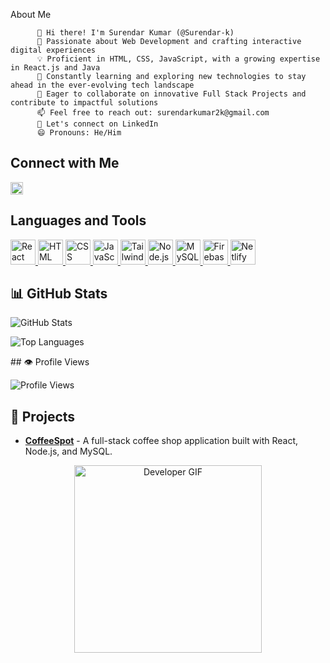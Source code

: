 About Me
          
          👋 Hi there! I'm Surendar Kumar (@Surendar-k)
          👀 Passionate about Web Development and crafting interactive digital experiences
          💡 Proficient in HTML, CSS, JavaScript, with a growing expertise in React.js and Java
          🌱 Constantly learning and exploring new technologies to stay ahead in the ever-evolving tech landscape
          💞️ Eager to collaborate on innovative Full Stack Projects and contribute to impactful solutions
          📫 Feel free to reach out: surendarkumar2k@gmail.com
          🔗 Let's connect on LinkedIn
          😄 Pronouns: He/Him

## Connect with Me
      

<a href="https://www.linkedin.com/in/surendar-kumar-39179b256/">
  <img src="https://cdn-icons-png.flaticon.com/512/174/174857.png" alt="LinkedIn" width="20" height="20"/>
</a>


## Languages and Tools

<p align="left">
  <a href="https://reactjs.org/" target="_blank" rel="noreferrer">
    <img src="https://cdn-icons-png.flaticon.com/512/1126/1126012.png" alt="React" width="40" height="40"/>
  </a>
  <a href="https://developer.mozilla.org/en-US/docs/Web/HTML" target="_blank" rel="noreferrer">
    <img src="https://cdn-icons-png.flaticon.com/512/732/732212.png" alt="HTML" width="40" height="40"/>
  </a>
  <a href="https://developer.mozilla.org/en-US/docs/Web/CSS" target="_blank" rel="noreferrer">
    <img src="https://cdn-icons-png.flaticon.com/512/732/732190.png" alt="CSS" width="40" height="40"/>
  </a>
  <a href="https://developer.mozilla.org/en-US/docs/Web/JavaScript" target="_blank" rel="noreferrer">
    <img src="https://cdn-icons-png.flaticon.com/512/5968/5968292.png" alt="JavaScript" width="40" height="40"/>
  </a>
  <a href="https://tailwindcss.com/" target="_blank" rel="noreferrer">
    <img src="https://www.vectorlogo.zone/logos/tailwindcss/tailwindcss-icon.svg" alt="Tailwind CSS" width="40" height="40"/>
  </a>
  <a href="https://nodejs.org/" target="_blank" rel="noreferrer">
    <img src="https://cdn-icons-png.flaticon.com/512/5968/5968322.png" alt="Node.js" width="40" height="40"/>
  </a>
  <a href="https://www.mysql.com/" target="_blank" rel="noreferrer">
    <img src="https://cdn-icons-png.flaticon.com/512/919/919836.png" alt="MySQL" width="40" height="40"/>
  </a>
  <a href="https://firebase.google.com/" target="_blank" rel="noreferrer">
    <img src="https://www.vectorlogo.zone/logos/firebase/firebase-icon.svg" alt="Firebase" width="40" height="40"/>
  </a>
  <a href="https://www.netlify.com/" target="_blank" rel="noreferrer">
    <img src="https://www.vectorlogo.zone/logos/netlify/netlify-icon.svg" alt="Netlify" width="40" height="40"/>
  </a>
</p>

## 📊 GitHub Stats

<p align="left">
  <img src="https://github-readme-stats.vercel.app/api?username=Surendar-k&show_icons=true&theme=radical" alt="GitHub Stats" />
</p>

<p align="left">
  <img src="https://github-readme-stats.vercel.app/api/top-langs/?username=Surendar-k&layout=compact&theme=radical" alt="Top Languages" />
</p>
## 👁️ Profile Views

<p align="left">
  <img src="https://komarev.com/ghpvc/?username=Surendar-k&style=flat-square" alt="Profile Views" />
</p>

## 🚀 Projects

- [**CoffeeSpot**](https://github.com/Surendar-k/CoffeeSpot) - A full-stack coffee shop application built with React, Node.js, and MySQL.

<p align="center">
  <img src="https://media.giphy.com/media/jTNG3RF6EwbkpD4LZx/giphy.gif" alt="Developer GIF" width="300" />
</p>

<!---
Surendar-k/Surendar-k is a ✨ special ✨ repository because its `README.md` (this file) appears on your GitHub profile.
You can click the Preview link to take a look at your changes.
--->
